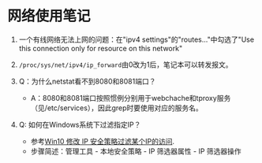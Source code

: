 # 网络使用笔记

1. 一个有线网络无法上网的问题：在"ipv4 settings"的"routes..."中勾选了"Use this connection only for resource on this network"

2. `/proc/sys/net/ipv4/ip_forward`由0改为1后，笔记本可以转发报文。

3. Q：为什么netstat看不到8080和8081端口？ 
    - A：8080和8081端口按照惯例分别用于webchache和tproxy服务（见/etc/services），因此grep时要使用对应的服务名。

4. Q: 如何在Windows系统下过滤指定IP？
    - 参考[Win10 修改 IP 安全策略过滤某个IP的访问](https://blog.csdn.net/zhbpd/article/details/49839499).
    - 步骤简述：管理工具 - 本地安全策略 - IP 筛选器属性 - IP 筛选器操作
